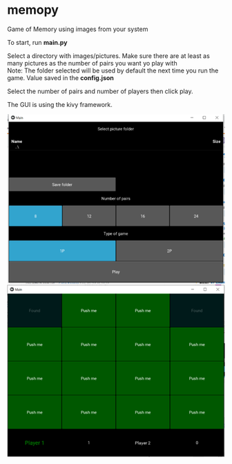 # memopy
Game of Memory using images from your system

To start, run **main.py**

Select a directory with images/pictures. Make sure there are at least as many pictures as the number of pairs you want yo play with  
Note: The folder selected will be used by default the next time you run the game. Value saved in the **config.json**

Select the number of pairs and number of players then click play.

The GUI is using the kivy framework.

![alt text](https://github.com/redg25/memopy/blob/master/Capture_memopy.PNG?raw=true)
![alt text](https://github.com/redg25/memopy/blob/master/Memopy_in_game.PNG?raw=true)
